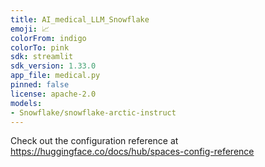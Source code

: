 ```yaml
---
title: AI_medical_LLM_Snowflake
emoji: 📈
colorFrom: indigo
colorTo: pink
sdk: streamlit
sdk_version: 1.33.0
app_file: medical.py
pinned: false
license: apache-2.0
models: 
- Snowflake/snowflake-arctic-instruct
---
```


Check out the configuration reference at https://huggingface.co/docs/hub/spaces-config-reference
